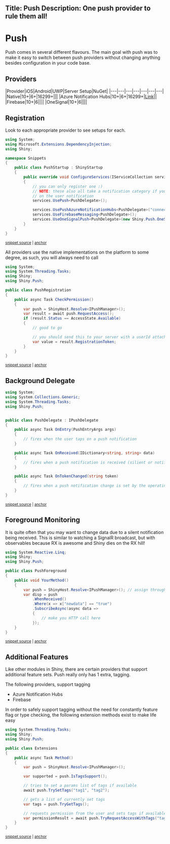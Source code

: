 Title: Push
Description: One push provider to rule them all!
---

# Push
Push comes in several different flavours.  The main goal with push was to make it easy to switch between push providers without changing anything besides configuration in your code base.


## Providers
|Provider|iOS|Android|UWP|Server Setup|NuGet|
|---|---|---|---|---|---|---|
|Native|10+|6+|16299+|||
|Azure Notification Hubs|10+|6+|16299+|[Link](https://docs.microsoft.com/en-ca/azure/notification-hubs/)||
|Firebase|10+|6||||
|OneSignal|10+|6||||

## Registration
Look to each appropriate provider to see setups for each.  

<!-- snippet: PushStartup.cs -->
<a id='snippet-PushStartup.cs'></a>
```cs
using System;
using Microsoft.Extensions.DependencyInjection;
using Shiny;

namespace Snippets
{
    public class PushStartup : ShinyStartup
    {
        public override void ConfigureServices(IServiceCollection services)
        {
            // you can only register one :)
            // NOTE: these also all take a notification category if you wish to have actions available
            // on the user notification
            services.UsePush<PushDelegate>();

            services.UsePushAzureNotificationHubs<PushDelegate>("connection string", "hub name");
            services.UseFirebaseMessaging<PushDelegate>();
            services.UseOneSignalPush<PushDelegate>(new Shiny.Push.OneSignal.OneSignalPushConfig("onesignal appId"));
        }
    }
}
```
<sup><a href='/src/Snippets/PushStartup.cs#L1-L21' title='File snippet `PushStartup.cs` was extracted from'>snippet source</a> | <a href='#snippet-PushStartup.cs' title='Navigate to start of snippet `PushStartup.cs`'>anchor</a></sup>
<!-- endSnippet -->

All providers use the native implementations on the platform to some degree, as such, you will always need to call

<!-- snippet: PushPermissions.cs -->
<a id='snippet-PushPermissions.cs'></a>
```cs
using System;
using System.Threading.Tasks;
using Shiny;
using Shiny.Push;

public class PushRegistration
{
    public async Task CheckPermission()
    {
        var push = ShinyHost.Resolve<IPushManager>();
        var result = await push.RequestAccess();
        if (result.Status == AccessState.Available)
        {
            // good to go

            // you should send this to your server with a userId attached if you want to do custom work
            var value = result.RegistrationToken;
        }
    }
}
```
<sup><a href='/src/Snippets/PushPermissions.cs#L1-L20' title='File snippet `PushPermissions.cs` was extracted from'>snippet source</a> | <a href='#snippet-PushPermissions.cs' title='Navigate to start of snippet `PushPermissions.cs`'>anchor</a></sup>
<!-- endSnippet -->

## Background Delegate
<!-- snippet: PushDelegate.cs -->
<a id='snippet-PushDelegate.cs'></a>
```cs
using System;
using System.Collections.Generic;
using System.Threading.Tasks;
using Shiny.Push;


public class PushDelegate : IPushDelegate
{
    public async Task OnEntry(PushEntryArgs args)
    {
        // fires when the user taps on a push notification
    }

    public async Task OnReceived(IDictionary<string, string> data)
    {
        // fires when a push notification is received (silient or notification)
    }

    public async Task OnTokenChanged(string token)
    {
        // fires when a push notification change is set by the operating system or provider
    }
}
```
<sup><a href='/src/Snippets/PushDelegate.cs#L1-L23' title='File snippet `PushDelegate.cs` was extracted from'>snippet source</a> | <a href='#snippet-PushDelegate.cs' title='Navigate to start of snippet `PushDelegate.cs`'>anchor</a></sup>
<!-- endSnippet -->

## Foreground Monitoring
It is quite often that you may want to change data due to a silent notification being received.  This is similar to watching a SignalR broadcast, but with observables because RX is awesome and Shiny dies on the RX hill!

<!-- snippet: PushForeground.cs -->
<a id='snippet-PushForeground.cs'></a>
```cs
using System.Reactive.Linq;
using Shiny;
using Shiny.Push;

public class PushForeground
{
    public void YourMethod()
    {
        var push = ShinyHost.Resolve<IPushManager>(); // assign through DI, static, or ShinyHost.Resolve
        var disp = push
            .WhenReceived()
            .Where(x => x["newdata"] == "true")
            .SubscribeAsync(async data =>
            {
                // make you HTTP call here
            });
    }
}
```
<sup><a href='/src/Snippets/PushForeground.cs#L1-L18' title='File snippet `PushForeground.cs` was extracted from'>snippet source</a> | <a href='#snippet-PushForeground.cs' title='Navigate to start of snippet `PushForeground.cs`'>anchor</a></sup>
<!-- endSnippet -->

## Additional Features
Like other modules in Shiny, there are certain providers that support additional feature sets.  Push really only has 1 extra, tagging.

The following providers, support tagging
* Azure Notification Hubs
* Firebase

In order to safely support tagging without the need for constantly feature flag or type checking, the following extension methods exist to make life easy

<!-- snippet: PushExtensions.cs -->
<a id='snippet-PushExtensions.cs'></a>
```cs
using System.Threading.Tasks;
using Shiny;
using Shiny.Push;

public class Extensions
{
    public async Task Method()
    {
        var push = ShinyHost.Resolve<IPushManager>();

        var supported = push.IsTagsSupport();

        // tries to set a params list of tags if available
        await push.TrySetTags("tag1", "tag2");

        // gets a list of currently set tags
        var tags = push.TryGetTags();

        // requests permission from the user and sets tags if available
        var permissionResult = await push.TryRequestAccessWithTags("tag1", "tag2");
    }
}
```
<sup><a href='/src/Snippets/PushExtensions.cs#L1-L22' title='File snippet `PushExtensions.cs` was extracted from'>snippet source</a> | <a href='#snippet-PushExtensions.cs' title='Navigate to start of snippet `PushExtensions.cs`'>anchor</a></sup>
<!-- endSnippet -->
